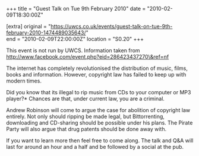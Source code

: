 +++
title = "Guest Talk on Tue 9th February 2010"
date = "2010-02-09T18:30:00Z"

[extra]
original = "https://uwcs.co.uk/events/guest-talk-on-tue-9th-february-2010-1474489035643/"    
end = "2010-02-09T22:00:00Z"
location = "S0.20"
+++

This event is not run by UWCS. Information taken from http://www.facebook.com/event.php?eid=286423437270\&ref=nf

The internet has completely revolutionised the distribution of music, films, books and information. However, copyright law has failed to keep up with modern times.

Did you know that its illegal to rip music from CDs to your computer or MP3 player?\* Chances are that, under current law, you are a criminal.

Andrew Robinson will come to argue the case for abolition of copyright law entirely. Not only should ripping be made legal, but Bittorrenting, downloading and CD-sharing should be possible under his plans. The Pirate Party will also argue that drug patents should be done away with.

If you want to learn more then feel free to come along. The talk and Q\&A will last for around an hour and a half and be followed by a social at the pub.


